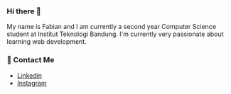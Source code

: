 ### Hi there 👋
My name is Fabian and I am currently a second year Computer Science student at Institut Teknologi Bandung. I'm currently very passionate about learning web development.


### :calling: Contact Me
- [Linkedin](https://www.linkedin.com/in/fabian-savero-diaz-pranoto-102a72192/)
- [Instagram](https://instagram.com/fab_sdp/)

<!--
**fabiansdp/fabiansdp** is a ✨ _special_ ✨ repository because its `README.md` (this file) appears on your GitHub profile.

Here are some ideas to get you started:

- 🔭 I’m currently working on ...
- 🌱 I’m currently learning ...
- 👯 I’m looking to collaborate on ...
- 🤔 I’m looking for help with ...
- 💬 Ask me about ...
- 📫 How to reach me: ...
- 😄 Pronouns: ...
- ⚡ Fun fact: ...
-->

